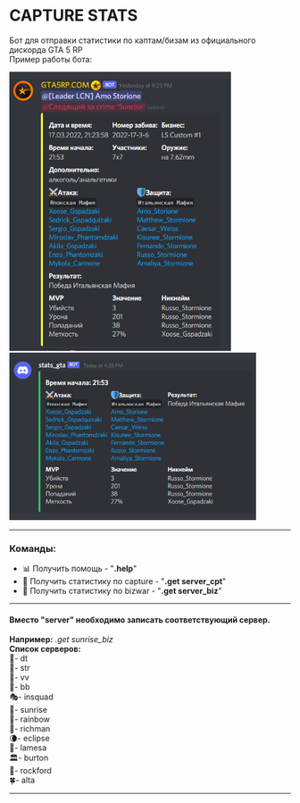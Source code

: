 # CAPTURE STATS
Бот для отправки статистики по каптам/бизам из официального дискорда GTA 5 RP <br>
Пример работы бота:

<p>
<img src="https://github.com/JustLike420/Discord-Capt-Biz-stats/blob/main/Screenshot_1.png" height="500">
<img src="https://github.com/JustLike420/Discord-Capt-Biz-stats/blob/main/Screenshot_2.png"  height="300">
</p>

---

### Команды:
- 📊 Получить помощь - "**.help**"
- 📰 Получить статистику по capture - "**.get server_cpt**"
- 📰 Получить статистику по bizwar - "**.get server_biz**"

---

#### Вместо "server" необходимо записать соответствующий сервер.
**Например:** *.get sunrise_biz* <br>
**Список серверов:** <br>
🌆- dt <br>
🍓- str <br>
🏰- vv <br>
🍇- bb <br>
🎭- insquad <br>
🌅- sunrise <br>
🌈- rainbow <br>
🤵- richman <br>
🌘- eclipse <br>
🌵- lamesa <br>
🏛- burton <br>
💎- rockford <br>
🍀- alta <br>

---
